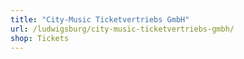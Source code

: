 ```yaml
---
title: "City-Music Ticketvertriebs GmbH"
url: /ludwigsburg/city-music-ticketvertriebs-gmbh/
shop: Tickets
---
```

